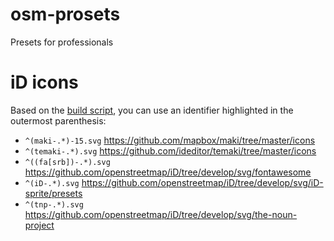 # osm-prosets
Presets for professionals

# iD icons

Based on the [build script](https://github.com/openstreetmap/iD/blob/06e97cd01924c729fe75345ad0d6875218ebf738/scripts/build_data.js#L513), you can use an identifier highlighted in the outermost parenthesis:

* `^(maki-.*)-15.svg`
https://github.com/mapbox/maki/tree/master/icons
* `^(temaki-.*).svg`
https://github.com/ideditor/temaki/tree/master/icons
* `^((fa[srb])-.*).svg`
https://github.com/openstreetmap/iD/tree/develop/svg/fontawesome
* `^(iD-.*).svg`
https://github.com/openstreetmap/iD/tree/develop/svg/iD-sprite/presets
* `^(tnp-.*).svg`
https://github.com/openstreetmap/iD/tree/develop/svg/the-noun-project
